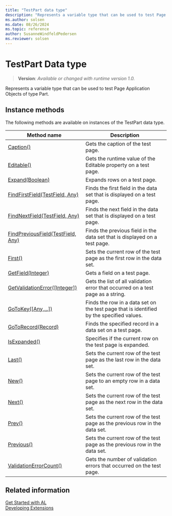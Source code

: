 ```yaml
---
title: "TestPart data type"
description: "Represents a variable type that can be used to test Page Application Objects of type Part."
ms.author: solsen
ms.date: 08/26/2024
ms.topic: reference
author: SusanneWindfeldPedersen
ms.reviewer: solsen
---
```

[//]: # (START>DO_NOT_EDIT)
[//]: # (IMPORTANT:Do not edit any of the content between here and the END>DO_NOT_EDIT.)
[//]: # (Any modifications should be made in the .xml files in the ModernDev repo.)
# TestPart Data type
> **Version**: _Available or changed with runtime version 1.0._

Represents a variable type that can be used to test Page Application Objects of type Part.



## Instance methods
The following methods are available on instances of the TestPart data type.

|Method name|Description|
|-----------|-----------|
|[Caption()](testpart-caption-method.md)|Gets the caption of the test page.|
|[Editable()](testpart-editable-method.md)|Gets the runtime value of the Editable property on a test page.|
|[Expand(Boolean)](testpart-expand-method.md)|Expands rows on a test page.|
|[FindFirstField(TestField, Any)](testpart-findfirstfield-method.md)|Finds the first field in the data set that is displayed on a test page.|
|[FindNextField(TestField, Any)](testpart-findnextfield-method.md)|Finds the next field in the data set that is displayed on a test page.|
|[FindPreviousField(TestField, Any)](testpart-findpreviousfield-method.md)|Finds the previous field in the data set that is displayed on a test page.|
|[First()](testpart-first-method.md)|Sets the current row of the test page as the first row in the data set.|
|[GetField(Integer)](testpart-getfield-method.md)|Gets a field on a test page.|
|[GetValidationError([Integer])](testpart-getvalidationerror-method.md)|Gets the list of all validation error that occurred on a test page as a string.|
|[GoToKey([Any,...])](testpart-gotokey-method.md)|Finds the row in a data set on the test page that is identified by the specified values.|
|[GoToRecord(Record)](testpart-gotorecord-method.md)|Finds the specified record in a data set on a test page.|
|[IsExpanded()](testpart-isexpanded-method.md)|Specifies if the current row on the test page is expanded.|
|[Last()](testpart-last-method.md)|Sets the current row of the test page as the last row in the data set.|
|[New()](testpart-new-method.md)|Sets the current row of the test page to an empty row in a data set.|
|[Next()](testpart-next-method.md)|Sets the current row of the test page as the next row in the data set.|
|[Prev()](testpart-prev-method.md)|Sets the current row of the test page as the previous row in the data set.|
|[Previous()](testpart-previous-method.md)|Sets the current row of the test page as the previous row in the data set.|
|[ValidationErrorCount()](testpart-validationerrorcount-method.md)|Gets the number of validation errors that occurred on the test page.|

[//]: # (IMPORTANT: END>DO_NOT_EDIT)
## Related information  
[Get Started with AL](../../devenv-get-started.md)  
[Developing Extensions](../../devenv-dev-overview.md)  